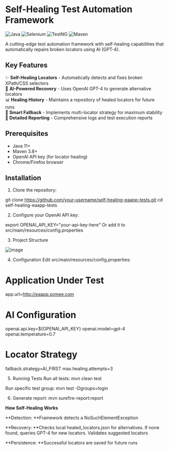 # Self-Healing Test Automation Framework

![Java](https://img.shields.io/badge/Java-17+-blue)
![Selenium](https://img.shields.io/badge/Selenium-4.10.0-brightgreen)
![TestNG](https://img.shields.io/badge/TestNG-7.8.0-red)
![Maven](https://img.shields.io/badge/Maven-3.8.1-yellow)

A cutting-edge test automation framework with self-healing capabilities that automatically repairs broken locators using AI (GPT-4).

## Key Features

✨ **Self-Healing Locators** - Automatically detects and fixes broken XPath/CSS selectors  
🤖 **AI-Powered Recovery** - Uses OpenAI GPT-4 to generate alternative locators  
📊 **Healing History** - Maintains a repository of healed locators for future runs  
🚦 **Smart Fallback** - Implements multi-locator strategy for maximum stability  
📝 **Detailed Reporting** - Comprehensive logs and test execution reports  

## Prerequisites

- Java 11+
- Maven 3.8+
- OpenAI API key (for locator healing)
- Chrome/Firefox browser

## Installation

1. Clone the repository:

git clone https://github.com/your-username/self-healing-eaapp-tests.git
cd self-healing-eaapp-tests

2. Configure your OpenAI API key:

export OPENAI_API_KEY="your-api-key-here"
Or add it to src/main/resources/config.properties

3. Project Structure


![image](https://github.com/user-attachments/assets/fc74148e-8c41-4f52-98ec-ca03dc7fe18f)

4. Configuration
    Edit src/main/resources/config.properties:

# Application Under Test
app.url=http://eaapp.somee.com

# AI Configuration
openai.api.key=${OPENAI_API_KEY}
openai.model=gpt-4
openai.temperature=0.7

# Locator Strategy
fallback.strategy=AI_FIRST
max.healing.attempts=3

5. Running Tests
  Run all tests:
    mvn clean test

  Run specific test group:
    mvn test -Dgroups=login

6. Generate report:
    mvn surefire-report:report

**How Self-Healing Works**

**Detection: **Framework detects a NoSuchElementException

**Recovery: **Checks local healed_locators.json for alternatives. If none found, queries GPT-4 for new locators. Validates suggested locators

**Persistence: **Successful locators are saved for future runs

